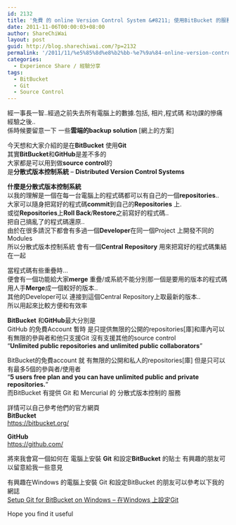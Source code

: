 ```yaml
---
id: 2132
title: '免費 的 online Version Control System &#8211; 使用BitBucket 的服務來備份你的程式碼'
date: 2011-11-06T00:00:03+08:00
author: ShareChiWai
layout: post
guid: http://blog.sharechiwai.com/?p=2132
permalink: '/2011/11/%e5%85%8d%e8%b2%bb-%e7%9a%84-online-version-control-system-%e4%bd%bf%e7%94%a8bitbucket-%e7%9a%84%e6%9c%8d%e5%8b%99%e4%be%86%e5%82%99%e4%bb%bd%e4%bd%a0%e7%9a%84%e7%a8%8b%e5%bc%8f%e7%a2%bc/'
categories:
  - Experience Share / 經驗分享
tags:
  - BitBucket
  - Git
  - Source Control
---
```

經一事長一智..經過之前失去所有電腦上的數據.包括, 相片,程式碼 和功課的慘痛經驗之後..  
係時候要留意一下 一些**雲端的backup solution** [網上的方案]

今天想和大家介紹的是在**BitBucket** 使用**Git**  
其實**BitBucket**和**GitHub**是差不多的  
大家都是可以用到做**source control**的  
是**分散式版本控制系統** &#8211; **Distributed Version Control Systems**

**什麼是分散式版本控制系統**  
以我的理解是一個在每一台電腦上的程式碼都可以有自己的一個**repositories**..  
大家可以隨身把寫好的程式碼**commit**到自己的**Repositories** 上.  
或從**Repositories**上**Roll Back**/**Restore**之前寫好的程式碼..  
把自己搞亂了的程式碼還原..  
由於在很多請況下都會有多過一個**Developer**在同一個Project 上開發不同的Modules  
所以分散式版本控制系統 會有一個**Central Repository** 用來把寫好的程式碼集結在一起

當程式碼有些重疊時&#8230;  
便會有一個功能給大家**merge** 重疊/或系統不能分別那一個是要用的版本的程式碼用人手**Merge**成一個較好的版本..  
其他的Developer可以 連接到這個Central Repository上取最新的版本..  
所以用起來比較方便和有效率

**BitBucket** 和**GitHub**最大分別是  
GitHub 的免費Account 暫時 是只提供無限的公開的repositories[庫]和庫內可以有無限的參與者和他只支援Git 沒有支援其他的source control  
&#8220;**Unlimited public repositories and unlimited public collaborators**&#8221;

BitBucket的免費account 就 有無限的公開和私人的repositories[庫] 但是只可以有最多5個的參與者/使用者  
&#8220;**5 users free plan and you can have unlimited public and private repositories.**&#8221;  
而BitBucket 有提供 Git 和 Mercurial 的 分散式版本控制的 服務

詳情可以自己參考他們的官方網頁  
**BitBucket**  
 <a title="BitBucket" href="https://bitbucket.org/" target="_blank">https://bitbucket.org/</a>

**GitHub**  
 <a title="GitHub" href="https://github.com/" target="_blank">https://github.com/</a>

將來我會寫一個如何在 電腦上安裝 **Git** 和設定**BitBucket** 的貼士 有興趣的朋友可以留意給我一些意見

<div>
  有興趣在Windows 的電腦上安裝 Git 和設定BitBucket 的朋友可以參考以下我的網誌<br /> <a title="Setup Git for BitBucket on Windows – 在Windows 上設定Git" href="http://blog.sharechiwai.com/2011/11/setup-git-for-bitbucket-on-windows-%e5%9c%a8windows-%e4%b8%8a%e8%a8%ad%e5%ae%9agit/" target="_blank">Setup Git for BitBucket on Windows &#8211; 在Windows 上設定Git</a>
</div>

Hope you find it useful